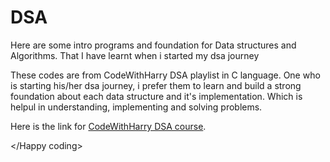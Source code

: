 # DSA
Here are some intro programs and foundation for Data structures and Algorithms. That I have learnt when i started my dsa journey

These codes are from CodeWithHarry DSA playlist in C language.
One who is starting his/her dsa journey, i prefer them to learn and build a strong foundation about each data structure and it's implementation. Which is helpul in understanding, implementing and solving problems.

Here is the link for [CodeWithHarry DSA course](https://youtube.com/playlist?list=PLu0W_9lII9ahIappRPN0MCAgtOu3lQjQi).

</Happy coding>
